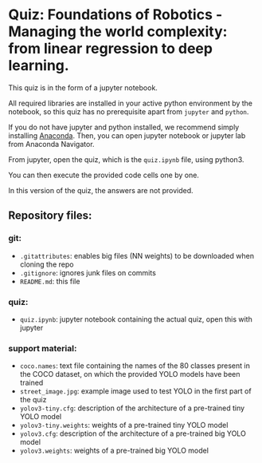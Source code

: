 # Quiz: Foundations of Robotics - Managing the world complexity: from linear regression to deep learning.

This quiz is in the form of a jupyter notebook.

All required libraries are installed in your active python environment by the notebook, so this quiz has no prerequisite apart from `jupyter` and `python`.

If you do not have jupyter and python installed, we recommend simply installing [Anaconda](https://www.anaconda.com).
Then, you can open jupyter notebook or jupyter lab from Anaconda Navigator.

From jupyter, open the quiz, which is the `quiz.ipynb` file, using python3.

You can then execute the provided code cells one by one.

In this version of the quiz, the answers are not provided.

## Repository files:
### git:
- `.gitattributes`: enables big files (NN weights) to be downloaded when cloning the repo
- `.gitignore`: ignores junk files on commits
- `README.md`: this file
### quiz:
- `quiz.ipynb`: jupyter notebook containing the actual quiz, open this with jupyter
### support material:
- `coco.names`: text file containing the names of the 80 classes present in the COCO dataset, on which the provided YOLO models have been trained
- `street_image.jpg`: example image used to test YOLO in the first part of the quiz
- `yolov3-tiny.cfg`: description of the architecture of a pre-trained tiny YOLO model
- `yolov3-tiny.weights`: weights of a pre-trained tiny YOLO model
- `yolov3.cfg`: description of the architecture of a pre-trained big YOLO model
- `yolov3.weights`: weights of a pre-trained big YOLO model

